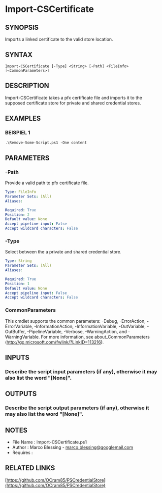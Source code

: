 # Import-CSCertificate

## SYNOPSIS
Imports a linked certificate to the valid store location.

## SYNTAX

```
Import-CSCertificate [-Type] <String> [-Path] <FileInfo> [<CommonParameters>]
```

## DESCRIPTION
Import-CSCertificate takes a pfx certificate file and imports it to the supposed certificate store for
private and shared credential stores.

## EXAMPLES

### BEISPIEL 1
```
.\Remove-Some-Script.ps1 -One content
```

## PARAMETERS

### -Path
Provide a valid path to pfx certificate file.

```yaml
Type: FileInfo
Parameter Sets: (All)
Aliases:

Required: True
Position: 2
Default value: None
Accept pipeline input: False
Accept wildcard characters: False
```

### -Type
Select between the a private and shared credential store.

```yaml
Type: String
Parameter Sets: (All)
Aliases:

Required: True
Position: 1
Default value: None
Accept pipeline input: False
Accept wildcard characters: False
```

### CommonParameters
This cmdlet supports the common parameters: -Debug, -ErrorAction, -ErrorVariable, -InformationAction, -InformationVariable, -OutVariable, -OutBuffer, -PipelineVariable, -Verbose, -WarningAction, and -WarningVariable. For more information, see about_CommonParameters (http://go.microsoft.com/fwlink/?LinkID=113216).

## INPUTS

### Describe the script input parameters (if any), otherwise it may also list the word "[None]".
## OUTPUTS

### Describe the script output parameters (if any), otherwise it may also list the word "[None]".
## NOTES
- File Name   : Import-CSCertificate.ps1
- Author      : Marco Blessing - marco.blessing@googlemail.com
- Requires    :

## RELATED LINKS

[https://github.com/OCram85/PSCredentialStore](https://github.com/OCram85/PSCredentialStore)

